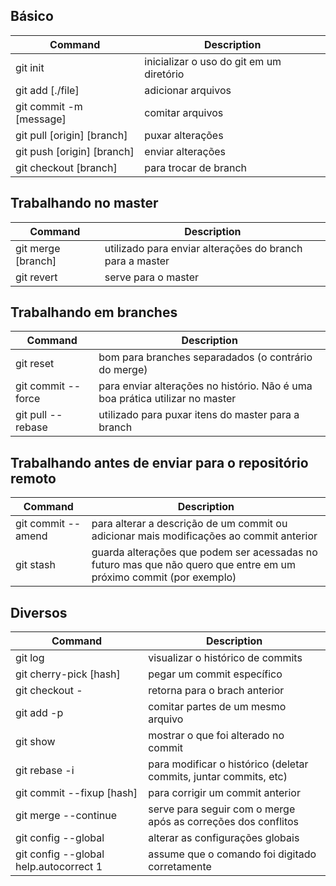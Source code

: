 ## Básico
Command | Description
--------|------------
git init | inicializar o uso do git em um diretório
git add [./file] | adicionar arquivos
git commit -m [message] | comitar arquivos
git pull [origin] [branch] | puxar alterações 
git push [origin] [branch] | enviar alterações
git checkout [branch] | para trocar de branch

## Trabalhando no master
Command | Description
--------|------------
git merge [branch] | utilizado para enviar alterações do branch para a master
git revert | serve para o master


## Trabalhando em branches
Command | Description
--------|------------
git reset | bom para branches separadados (o contrário do merge)
git commit -- force | para enviar alterações no histório. Não é uma boa prática utilizar no master
git pull -- rebase | utilizado para puxar itens do master para a branch


## Trabalhando antes de enviar para o repositório remoto
Command | Description
--------|------------
git commit -- amend | para alterar a descrição de um commit ou adicionar mais modificações ao commit anterior
git stash | guarda alterações que podem ser acessadas no futuro mas que não quero que entre em um próximo commit (por exemplo)


## Diversos
Command | Description
--------|------------
git log | visualizar o histórico de commits
git cherry-pick [hash] | pegar um commit específico
git checkout - | retorna para o brach anterior
git add -p | comitar partes de um mesmo arquivo
git show | mostrar o que foi alterado no commit
git rebase -i | para modificar o histórico (deletar commits, juntar commits, etc)
git commit --fixup [hash] | para corrigir um commit anterior
git merge --continue | serve para seguir com o merge após as correções dos conflitos
git config --global | alterar as configurações globais
git config --global help.autocorrect 1 | assume que o comando foi digitado corretamente

